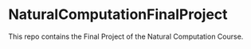 # NaturalComputationFinalProject
This repo contains the Final Project of the Natural Computation Course.
